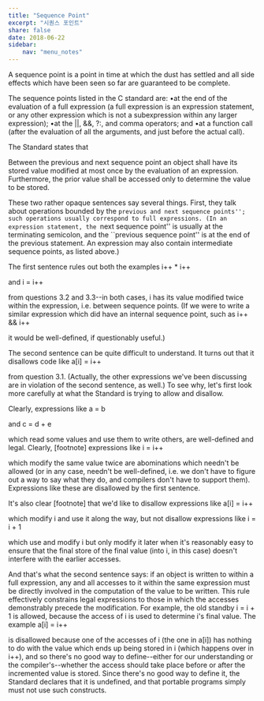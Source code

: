 ```yaml
---
title: "Sequence Point"
excerpt: "시퀀스 포인트"
share: false
date: 2018-06-22
sidebar:
    nav: "menu_notes"
---
```


A sequence point is a point in time at which the dust has settled and all side effects which have been seen so far are guaranteed to be complete.

The sequence points listed in the C standard are: 
•at the end of the evaluation of a full expression (a full expression is an expression statement, or any other expression which is not a subexpression within any larger expression); 
•at the ||, &&, ?:, and comma operators; and 
•at a function call (after the evaluation of all the arguments, and just before the actual call). 


The Standard states that 

Between the previous and next sequence point an object shall have its stored value modified at most once by the evaluation of an expression. Furthermore, the prior value shall be accessed only to determine the value to be stored. 


These two rather opaque sentences say several things. First, they talk about operations bounded by the ``previous and next sequence points''; such operations usually correspond to full expressions. (In an expression statement, the ``next sequence point'' is usually at the terminating semicolon, and the ``previous sequence point'' is at the end of the previous statement. An expression may also contain intermediate sequence points, as listed above.) 

The first sentence rules out both the examples 
	i++ * i++

and 	i = i++

from questions 3.2 and 3.3--in both cases, i has its value modified twice within the expression, i.e. between sequence points. (If we were to write a similar expression which did have an internal sequence point, such as 	i++ && i++

it would be well-defined, if questionably useful.) 

The second sentence can be quite difficult to understand. It turns out that it disallows code like 
	a[i] = i++

from question 3.1. (Actually, the other expressions we've been discussing are in violation of the second sentence, as well.) To see why, let's first look more carefully at what the Standard is trying to allow and disallow. 

Clearly, expressions like 
	a = b

and 	c = d + e

which read some values and use them to write others, are well-defined and legal. Clearly, [footnote] expressions like 	i = i++

which modify the same value twice are abominations which needn't be allowed (or in any case, needn't be well-defined, i.e. we don't have to figure out a way to say what they do, and compilers don't have to support them). Expressions like these are disallowed by the first sentence. 

It's also clear [footnote] that we'd like to disallow expressions like 
	a[i] = i++

which modify i and use it along the way, but not disallow expressions like 	i = i + 1

which use and modify i but only modify it later when it's reasonably easy to ensure that the final store of the final value (into i, in this case) doesn't interfere with the earlier accesses. 

And that's what the second sentence says: if an object is written to within a full expression, any and all accesses to it within the same expression must be directly involved in the computation of the value to be written. This rule effectively constrains legal expressions to those in which the accesses demonstrably precede the modification. For example, the old standby i = i + 1 is allowed, because the access of i is used to determine i's final value. The example 
	a[i] = i++

is disallowed because one of the accesses of i (the one in a[i]) has nothing to do with the value which ends up being stored in i (which happens over in i++), and so there's no good way to define--either for our understanding or the compiler's--whether the access should take place before or after the incremented value is stored. Since there's no good way to define it, the Standard declares that it is undefined, and that portable programs simply must not use such constructs. 